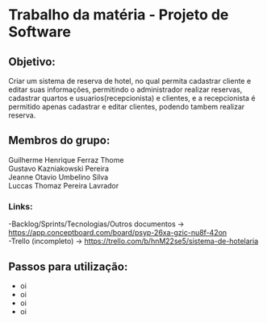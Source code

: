 # Trabalho da matéria - Projeto de Software

## Objetivo:
Criar um sistema de reserva de hotel, no qual permita cadastrar cliente e editar suas informações, permitindo o administrador realizar reservas, cadastrar quartos e usuarios(recepcionista) e clientes, e a recepcionista é permitido apenas cadastrar e editar clientes, podendo tambem realizar reserva.

## Membros do grupo:

Guilherme Henrique Ferraz Thome <br>
Gustavo Kazniakowski Pereira <br>
Jeanne Otavio Umbelino Silva <br>
Luccas Thomaz Pereira Lavrador <br>

### Links:<br>

-Backlog/Sprints/Tecnologias/Outros documentos ->
https://app.conceptboard.com/board/psyp-26xa-gzic-nu8f-42on
<br>
-Trello (incompleto) ->
https://trello.com/b/hnM22se5/sistema-de-hotelaria

## Passos para utilização:
<ul>
<li>oi</li>
<li>oi</li>
<li>oi</li>
<li>oi</li>
</ul>
